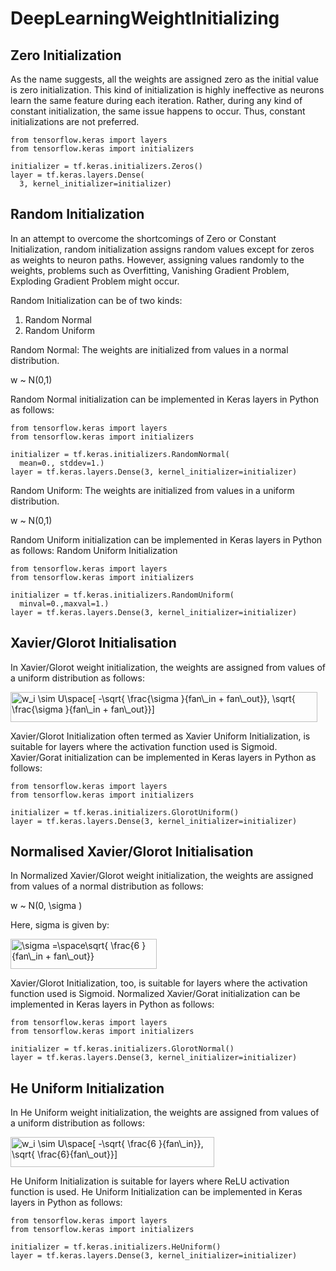 # DeepLearningWeightInitializing

## Zero Initialization

As the name suggests, all the weights are assigned zero as the initial value is zero initialization. This kind of initialization is highly ineffective as neurons learn the same feature during each iteration. Rather, during any kind of constant initialization, the same issue happens to occur. Thus, constant initializations are not preferred.
```
from tensorflow.keras import layers
from tensorflow.keras import initializers
 
initializer = tf.keras.initializers.Zeros()
layer = tf.keras.layers.Dense(
  3, kernel_initializer=initializer)
```

## Random Initialization

In an attempt to overcome the shortcomings of Zero or Constant Initialization, random initialization assigns random values except for zeros as weights to neuron paths. However, assigning values randomly to the weights, problems such as Overfitting, Vanishing Gradient Problem, Exploding Gradient Problem might occur. 

Random Initialization can be of two kinds:

1. Random Normal
2. Random Uniform

Random Normal: The weights are initialized from values in a normal distribution.

w  ~  N(0,1)

Random Normal initialization can be implemented in Keras layers in Python as follows:
```
from tensorflow.keras import layers
from tensorflow.keras import initializers
 
initializer = tf.keras.initializers.RandomNormal(
  mean=0., stddev=1.)
layer = tf.keras.layers.Dense(3, kernel_initializer=initializer)
```
Random Uniform: The weights are initialized from values in a uniform distribution.

w ~  N(0,1)

Random Uniform initialization can be implemented in Keras layers in Python as follows:
Random Uniform Initialization
```
from tensorflow.keras import layers
from tensorflow.keras import initializers
 
initializer = tf.keras.initializers.RandomUniform(
  minval=0.,maxval=1.)
layer = tf.keras.layers.Dense(3, kernel_initializer=initializer)
```
## Xavier/Glorot Initialisation
In Xavier/Glorot weight initialization, the weights are assigned from values of a uniform distribution as follows:

<img src="https://www.geeksforgeeks.org/wp-content/ql-cache/quicklatex.com-ad8f226636f9e63ba020ec8c9af15d7b_l3.svg" class="ql-img-inline-formula quicklatex-auto-format" alt="w_i \sim U\space[  -\sqrt{  \frac{\sigma }{fan\_in + fan\_out}}, \sqrt{  \frac{\sigma }{fan\_in + fan\_out}}]" title="Rendered by QuickLaTeX.com" height="48" width="491" style="vertical-align:-19px">

Xavier/Glorot Initialization often termed as Xavier Uniform Initialization, is suitable for layers where the activation function used is Sigmoid. Xavier/Gorat initialization can be implemented in Keras layers in Python as follows:

```
from tensorflow.keras import layers
from tensorflow.keras import initializers
 
initializer = tf.keras.initializers.GlorotUniform()
layer = tf.keras.layers.Dense(3, kernel_initializer=initializer)
```

## Normalised Xavier/Glorot Initialisation
In Normalized Xavier/Glorot weight initialization, the weights are assigned from values of a normal distribution as follows:

w  ~  N(0, \sigma )

Here, sigma is given by:

<img src="https://www.geeksforgeeks.org/wp-content/ql-cache/quicklatex.com-a536122216fb0573a908d175015995fe_l3.svg" class="ql-img-inline-formula quicklatex-auto-format" alt="\sigma =\space\sqrt{ \frac{6 }{fan\_in + fan\_out}}" title="Rendered by QuickLaTeX.com" height="48" width="234" style="vertical-align:-17px">

Xavier/Glorot Initialization, too, is suitable for layers where the activation function used is Sigmoid. Normalized Xavier/Gorat initialization can be implemented in Keras layers in Python as follows:

```
from tensorflow.keras import layers
from tensorflow.keras import initializers
 
initializer = tf.keras.initializers.GlorotNormal()
layer = tf.keras.layers.Dense(3, kernel_initializer=initializer)
```

## He Uniform Initialization

In He Uniform weight initialization, the weights are assigned from values of a uniform distribution as follows:

<img src="https://www.geeksforgeeks.org/wp-content/ql-cache/quicklatex.com-8a3618b316f33bb702cf0a28a1ef7e4a_l3.svg" class="ql-img-inline-formula quicklatex-auto-format" alt="w_i  \sim  U\space[  -\sqrt{  \frac{6 }{fan\_in}}, \sqrt{  \frac{6}{fan\_out}}]" title="Rendered by QuickLaTeX.com" height="48" width="326" style="vertical-align:-17px">

He Uniform Initialization is suitable for layers where ReLU activation function is used. He Uniform Initialization can be implemented in Keras layers in Python as follows:

```
from tensorflow.keras import layers
from tensorflow.keras import initializers
 
initializer = tf.keras.initializers.HeUniform()
layer = tf.keras.layers.Dense(3, kernel_initializer=initializer)
```

